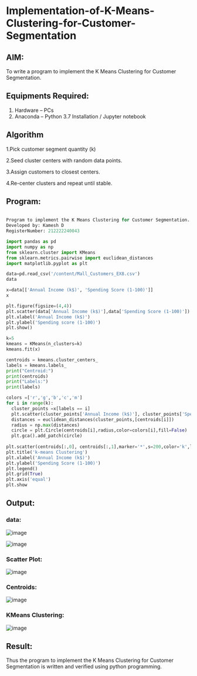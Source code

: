 # Implementation-of-K-Means-Clustering-for-Customer-Segmentation

## AIM:
To write a program to implement the K Means Clustering for Customer Segmentation.

## Equipments Required:
1. Hardware – PCs
2. Anaconda – Python 3.7 Installation / Jupyter notebook

## Algorithm
1.Pick customer segment quantity (k)

2.Seed cluster centers with random data points.

3.Assign customers to closest centers.

4.Re-center clusters and repeat until stable.
 

## Program:
```py

Program to implement the K Means Clustering for Customer Segmentation.
Developed by: Kamesh D
RegisterNumber: 212222240043 

```
```py
import pandas as pd
import numpy as np
from sklearn.cluster import KMeans
from sklearn.metrics.pairwise import euclidean_distances
import matplotlib.pyplot as plt

data=pd.read_csv('/content/Mall_Customers_EX8.csv')
data

x=data[['Annual Income (k$)', 'Spending Score (1-100)']]
x

plt.figure(figsize=(4,4))
plt.scatter(data['Annual Income (k$)'],data['Spending Score (1-100)'])
plt.xlabel('Annual Income (k$)')
plt.ylabel('Spending score (1-100)')
plt.show()

k=5
kmeans = KMeans(n_clusters=k)
kmeans.fit(x)

centroids = kmeans.cluster_centers_
labels = kmeans.labels_
print("Centroid:")
print(centroids)
print("Labels:")
print(labels)

colors =['r','g','b','c','m']
for i in range(k):
  cluster_points =x[labels == i]
  plt.scatter(cluster_points['Annual Income (k$)'], cluster_points['Spending Score (1-100)'],color=colors[i], label = f'Cluster {i+1}')
  distances = euclidean_distances(cluster_points,[centroids[i]])
  radius = np.max(distances)
  circle = plt.Circle(centroids[i],radius,color=colors[i],fill=False)
  plt.gca().add_patch(circle)
  
plt.scatter(centroids[:,0], centroids[:,1],marker='*',s=200,color='k',label='Centroids')
plt.title('k-means Clustering')
plt.xlabel('Annual Income (k$)')
plt.ylabel('Spending Score (1-100)')
plt.legend()
plt.grid(True)
plt.axis('equal')
plt.show
```
## Output:
### data:
![image](https://github.com/kanishka2305/Implementation-of-K-Means-Clustering-for-Customer-Segmentation/assets/113497357/c920d5aa-5f36-4682-81f6-4efed9dfdb51)

![image](https://github.com/kanishka2305/Implementation-of-K-Means-Clustering-for-Customer-Segmentation/assets/113497357/64b4c7e3-4899-46d3-b046-a398c5adf1e9)

### Scatter Plot:
![image](https://github.com/kanishka2305/Implementation-of-K-Means-Clustering-for-Customer-Segmentation/assets/113497357/330b708a-027c-428e-aaf7-1a1ba7c8fb0f)

### Centroids:
![image](https://github.com/kanishka2305/Implementation-of-K-Means-Clustering-for-Customer-Segmentation/assets/113497357/af14e891-b8aa-4c70-8236-b9caf415a376)

### KMeans Clustering:
![image](https://github.com/kanishka2305/Implementation-of-K-Means-Clustering-for-Customer-Segmentation/assets/113497357/d9e184d8-c221-4bbe-be30-4378d0eeb88b)

## Result:
Thus the program to implement the K Means Clustering for Customer Segmentation is written and verified using python programming.
